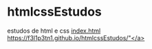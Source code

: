 # htmlcssEstudos
 estudos de html e css
<a href="index.html">index.html</a>
<a href="https://f3l1p3tn1.github.io/htmlcssEstudos/">https://f3l1p3tn1.github.io/htmlcssEstudos/"</a>
